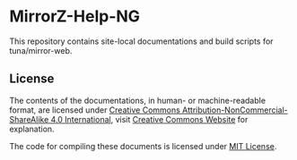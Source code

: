 # MirrorZ-Help-NG

This repository contains site-local documentations and build scripts for tuna/mirror-web.

## License

The contents of the documentations, in human- or machine-readable format, are licensed under [Creative Commons Attribution-NonCommercial-ShareAlike 4.0 International](./LICENSE-CC), visit [Creative Commons Website](https://creativecommons.org/licenses/by-nc-sa/4.0/) for explanation.

The code for compiling these documents is licensed under [MIT License](./LICENSE-MIT).
